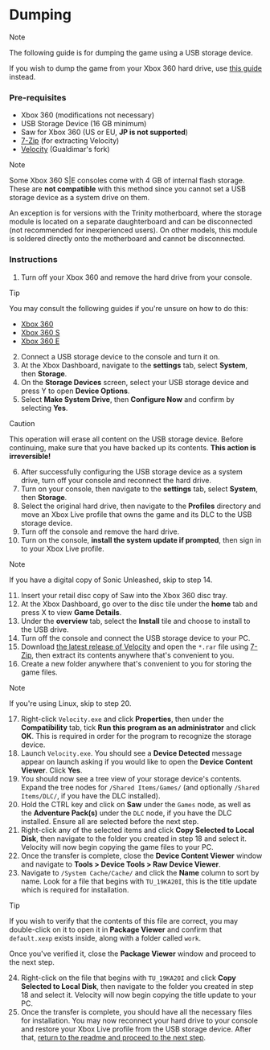 # Dumping

> [!NOTE]
> The following guide is for dumping the game using a USB storage device.
>
> If you wish to dump the game from your Xbox 360 hard drive, use [this guide](DUMPING-en.md) instead.

### Pre-requisites
- Xbox 360 (modifications not necessary)
- USB Storage Device (16 GB minimum)
- Saw for Xbox 360 (US or EU, **JP is not supported**)
- [7-Zip](https://7-zip.org/download.html) (for extracting Velocity)
- [Velocity](https://github.com/Gualdimar/Velocity/releases/download/xex%2Biso-branch/Velocity-XEXISO.rar) (Gualdimar's fork)

> [!NOTE]
> Some Xbox 360 S|E consoles come with 4 GB of internal flash storage. These are **not compatible** with this method since you cannot set a USB storage device as a system drive on them.
>
> An exception is for versions with the Trinity motherboard, where the storage module is located on a separate daughterboard and can be disconnected (not recommended for inexperienced users). On other models, this module is soldered directly onto the motherboard and cannot be disconnected.

### Instructions

1. Turn off your Xbox 360 and remove the hard drive from your console.

> [!TIP]
> You may consult the following guides if you're unsure on how to do this:
> - [Xbox 360](https://www.ifixit.com/Guide/Xbox+360+Hard+Drive+Replacement/3326)
> - [Xbox 360 S](https://www.ifixit.com/Guide/Xbox+360+S+Hard+Drive+Replacement/3184)
> - [Xbox 360 E](https://www.ifixit.com/Guide/Xbox+360+E+Hard+Drive+Replacement/22179)

2. Connect a USB storage device to the console and turn it on.
3. At the Xbox Dashboard, navigate to the **settings** tab, select **System**, then **Storage**.
4. On the **Storage Devices** screen, select your USB storage device and press Y to open **Device Options**.
5. Select **Make System Drive**, then **Configure Now** and confirm by selecting **Yes**.

> [!CAUTION]
> This operation will erase all content on the USB storage device. Before continuing, make sure that you have backed up its contents. **This action is irreversible!**

6. After successfully configuring the USB storage device as a system drive, turn off your console and reconnect the hard drive.
7. Turn on your console, then navigate to the **settings** tab, select **System**, then **Storage**.
8. Select the original hard drive, then navigate to the **Profiles** directory and move an Xbox Live profile that owns the game and its DLC to the USB storage device.
9. Turn off the console and remove the hard drive.
10. Turn on the console, **install the system update if prompted**, then sign in to your Xbox Live profile.

> [!NOTE]
> If you have a digital copy of Sonic Unleashed, skip to step 14.

11. Insert your retail disc copy of Saw into the Xbox 360 disc tray.
12. At the Xbox Dashboard, go over to the disc tile under the **home** tab and press X to view **Game Details**.
13. Under the **overview** tab, select the **Install** tile and choose to install to the USB drive.
14. Turn off the console and connect the USB storage device to your PC.
15. Download [the latest release of Velocity](https://github.com/Gualdimar/Velocity/releases/download/xex%2Biso-branch/Velocity-XEXISO.rar) and open the `*.rar` file using [7-Zip](https://7-zip.org/download.html), then extract its contents anywhere that's convenient to you.
16. Create a new folder anywhere that's convenient to you for storing the game files.
> [!NOTE]
> If you're using Linux, skip to step 20.

17. Right-click `Velocity.exe` and click **Properties**, then under the **Compatibility** tab, tick **Run this program as an administrator** and click **OK**. This is required in order for the program to recognize the storage device.
18. Launch `Velocity.exe`. You should see a **Device Detected** message appear on launch asking if you would like to open the **Device Content Viewer**. Click **Yes**.
19. You should now see a tree view of your storage device's contents. Expand the tree nodes for `/Shared Items/Games/` (and optionally `/Shared Items/DLC/`, if you have the DLC installed).
20. Hold the CTRL key and click on **Saw** under the `Games` node, as well as the **Adventure Pack(s)** under the `DLC` node, if you have the DLC installed. Ensure all are selected before the next step.
21. Right-click any of the selected items and click **Copy Selected to Local Disk**, then navigate to the folder you created in step 18 and select it. Velocity will now begin copying the game files to your PC.
22. Once the transfer is complete, close the **Device Content Viewer** window and navigate to **Tools > Device Tools > Raw Device Viewer**.
23. Navigate to `/System Cache/Cache/` and click the **Name** column to sort by name. Look for a file that begins with `TU_19KA20I`, this is the title update which is required for installation.

> [!TIP]
> If you wish to verify that the contents of this file are correct, you may double-click on it to open it in **Package Viewer** and confirm that `default.xexp` exists inside, along with a folder called `work`.
>
> Once you've verified it, close the **Package Viewer** window and proceed to the next step.

24. Right-click on the file that begins with `TU_19KA20I` and click **Copy Selected to Local Disk**, then navigate to the folder you created in step 18 and select it. Velocity will now begin copying the title update to your PC.
25. Once the transfer is complete, you should have all the necessary files for installation. You may now reconnect your hard drive to your console and restore your Xbox Live profile from the USB storage device. After that, [return to the readme and proceed to the next step](/README.md#how-to-install).
